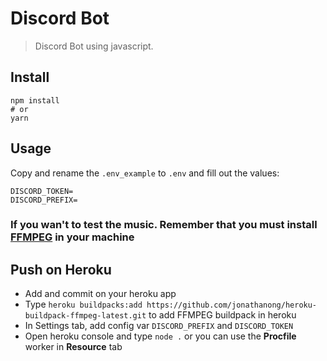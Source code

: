 # Discord Bot
> Discord Bot using javascript.

## Install

```
npm install
# or
yarn
```

## Usage

Copy and rename the `.env_example` to `.env` and fill out the values:

```
DISCORD_TOKEN=
DISCORD_PREFIX=
```
### If you wan't to test the music. Remember that you must install [FFMPEG](https://github.com/adaptlearning/adapt_authoring/wiki/Installing-FFmpeg) in your machine

## Push on Heroku
* Add and commit on your heroku app
* Type ```heroku buildpacks:add https://github.com/jonathanong/heroku-buildpack-ffmpeg-latest.git``` to add FFMPEG buildpack in heroku
* In Settings tab, add config var ```DISCORD_PREFIX``` and ```DISCORD_TOKEN```
* Open heroku console and type ```node .``` or you can use the **Procfile** worker in **Resource** tab
